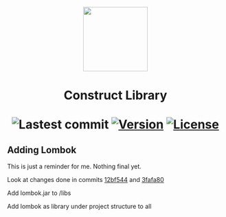 <p align="center"><img id="logo" src="https://i.imgur.com/999HLpk.png" width="150"/></p>
<h1 align="center">Construct Library<br>
  <br>
  <a><img alt="Lastest commit" src="https://img.shields.io/github/last-commit/psyGamer/Construct-Library?label=Latest%20commit&style=for-the-badge"></a>
  <a href="https://github.com/psyGamer/Construct-Library/releases"><img alt="Version" src="https://img.shields.io/github/v/release/psyGamer/Construct-Library?label=Release&style=for-the-badge"></a>
  <a href="https://github.com/psyGamer/Construct-Library/blob/dev/lib/LICENSE"><img alt="License" src="https://img.shields.io/badge/LICENSE-MIT-orange?style=for-the-badge"></a>
</h1>

## Adding Lombok

This is just a reminder for me. Nothing final yet.

Look at changes done in commits [12bf544](https://github.com/psyGamer/Anvil/commit/3fafa809e13a01722b56f562c7f69f95b7f171f4)
and [3fafa80](https://github.com/psyGamer/Anvil/commit/12bf5444a6a0d784cad79ef4161985006bb4c828)

Add lombok.jar to <project-root>/libs

Add lombok as library under project structure to all
